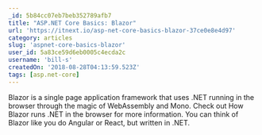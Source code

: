 ```yaml
---
_id: 5b84cc07eb7beb352789afb7
title: "ASP.NET Core Basics: Blazor"
url: 'https://itnext.io/asp-net-core-basics-blazor-37ce0e8e4d97'
category: articles
slug: 'aspnet-core-basics-blazor'
user_id: 5a83ce59d6eb0005c4ecda2c
username: 'bill-s'
createdOn: '2018-08-28T04:13:59.523Z'
tags: [asp.net-core]
---
```


Blazor is a single page application framework that uses .NET running in the browser through the magic of WebAssembly and Mono. Check out How Blazor runs .NET in the browser for more information. You can think of Blazor like you do Angular or React, but written in .NET.


